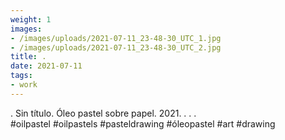 ```yaml
---
weight: 1
images:
- /images/uploads/2021-07-11_23-48-30_UTC_1.jpg
- /images/uploads/2021-07-11_23-48-30_UTC_2.jpg
title: .
date: 2021-07-11
tags:
- work
---
```


.
Sin título.
Óleo pastel sobre papel.
2021.
.
.
.
#oilpastel #oilpastels #pasteldrawing #óleopastel #art #drawing
